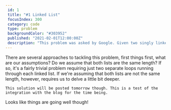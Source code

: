 ```yaml
---
 id: 1
 title: "#1 Linked List"
 focusIndex: 300
 category: code
 type: problem
 backgroundColor: "#303952"
 published: "2021-02-01T12:00:00Z"
 description: "This problem was asked by Google. Given two singly linked lists that intersect at some point, find the intersecting node. The lists are non-cyclical. For example, given A = 3 -> 7 -> 8 -> 10 and B = 99 -> 1 -> 8 -> 10, return the node with value 8. In this example, assume nodes with the same value are the exact same node objects. Do this in O(M + N) time (where M and N are the lengths of the lists) and constant space."
---
```


There are several approaches to tackling this problem, first things first, what are our assumptions? Do we assume that both lists are the same length? If so, it's a fairly trivial problem requiring just two separate loops running through each linked list. If we're assuming that both lists are not the same length, however, requires us to delve a little bit deeper.

```This solution will be posted tomorrow though. This is a test of the integration with the blog for the time being.```

Looks like things are going well though!